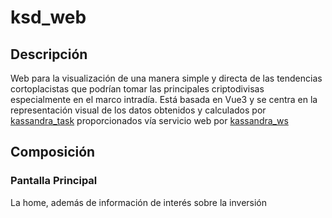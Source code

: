 # ksd_web

## Descripción
Web para la visualización de una manera simple y directa de las tendencias cortoplacistas que podrían tomar las principales criptodivisas especialmente en el marco intradía. 
Está basada en Vue3 y se centra en la representación visual de los datos obtenidos y calculados por [kassandra_task](https://github.com/aquesadat/kssandra_task "kassandra_task") proporcionados vía servicio web por [kassandra_ws](https://github.com/aquesadat/kssandra_ws "kassandra_ws") <br>

## Composición

### Pantalla Principal
La home, además de información de interés sobre la inversión
